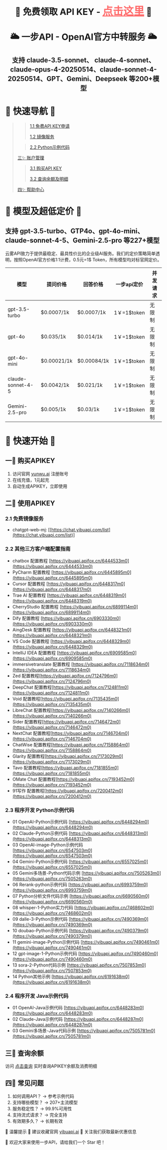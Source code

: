 
<div align="center">

<h1 align="center">🎁 免费领取 API KEY - <a href="https://yibuapi.apifox.cn/6191621m0" style="font-size: 1.2em; color: #ff6b6b;">点击这里</a> 🎁</h1>

<h1 align="center">🌥️ 一步API - OpenAI官方中转服务 🌥️</h1>
<h2 align="center">支持 claude-3.5-sonnet、 claude-4-sonnet、claude-opus-4-20250514、claude-sonnet-4-20250514、GPT、Gemini、Deepseek 等200+模型</h2>
</div>

# 🚀 快速导航 🚀

>>[1.1 免费API KEY申请]([https://free.yunwu.ai](https://yibuapi.apifox.cn/6191621m0))
>>
>>[1.2 镜像服务]([https://chat.yibuapi.com/list)
>
>>[2.2 Python示例代码](https:yibuapi.apifox.cn/6448294m0)
>
>[三✨ 账户管理](https://query.yibuapi.com/)
>>[3.1 购买API KEY]([https://yibuapi.com/)
>>
>>[3.2 查询余额及明细]([https://query.yibuapi.com/)
>
>[四✨ 帮助中心](https:yibuapi.apifox.cn)




# 🎯 模型及超低定价 🎯
## 支持 gpt-3.5-turbo、GTP4o、gpt-4o-mini、claude-sonnet-4-5、Gemini-2.5-pro 等227+模型
云雾API致力于提供最稳定、最具性价比的企业级AI服务。我们的定价策略简单透明，按照OpenAI官方价格1:1计费，0.5元=1$ Token，所有模型均对标官网定价。

| 模型 | 提问价格 | 回答价格 | 一步api定价 | 并发请求 |
| --- | --- | --- | --- | --- |
| gpt-3.5-turbo | $0.0007/1k | $0.0007/1k | 1￥=1$token | 无限制 |
| gpt-4o | $0.035/1k | $0.014/1k | 1￥=1$token | 无限制 |
| gpt-4o-mini | $0.00021/1k | $0.00084/1k | 1￥=1$token | 无限制 |
| claude-sonnet-4-5 | $0.0042/1k | $0.021/1k | 1￥=1$token | 无限制 |
| Gemini-2.5-pro | $0.005/1k | $0.03/1k | 1￥=1$token | 无限制 |

# 🚀 快速开始 🚀
## 一🌟 购买APIKEY
1. 访问官网 [yunwu.ai](https://yibuapi.com) 注册账号
2. 在线充值，1元起充
3. 自动生成APIKEY，立即使用

## 二🌟 使用APIKEY
### 2.1 免费镜像服务
- chatgpt-web-mj: [[https://chat.yibuapi.com/list](https://chat.yibuapi.com/list)]
  
### 2.2 其他三方客户端配置指南
-  chatbox 配置教程 [https://yibuapi.apifox.cn/6444533m0](https://yibuapi.apifox.cn/6444533m0)
-  PyCharm 配置教程 [https://yibuapi.apifox.cn/6445895m0](https://yibuapi.apifox.cn/6445895m0)
-  Cursor 配置教程 [https://yibuapi.apifox.cn/6448317m0](https://yibuapi.apifox.cn/6448317m0)
-  Trae AI 配置教程 [https://yibuapi.apifox.cn/6448319m0](https://yibuapi.apifox.cn/6448319m0)
-  CherryStudio 配置教程 [https://yibuapi.apifox.cn/6899114m0](https://yibuapi.apifox.cn/6899114m0)
-  Dify 配置教程 [https://yibuapi.apifox.cn/6903330m0](https://yibuapi.apifox.cn/6903330m0)
-  AingDesk 配置教程 [https://yibuapi.apifox.cn/6448321m0](https://yibuapi.apifox.cn/6448321m0)
-  VS Code 配置教程 [https://yibuapi.apifox.cn/6448329m0](https://yibuapi.apifox.cn/6448329m0)
-  IntelliJ IDEA 配置教程 [https://yibuapi.apifox.cn/6909585m0](https://yibuapi.apifox.cn/6909585m0)
-  immersivetranslate 配置教程 [https://yibuapi.apifox.cn/7118634m0](https://yibuapi.apifox.cn/7118634m0)
-  Zed 配置教程[https://yibuapi.apifox.cn/7124796m0](https://yibuapi.apifox.cn/7124796m0)
-  DeepChat 配置教程[https://yibuapi.apifox.cn/7124811m0](https://yibuapi.apifox.cn/7124811m0)
-  Void 配置教程[https://yibuapi.apifox.cn/7135435m0](https://yibuapi.apifox.cn/7135435m0)
-  LibreChat 配置教程[https://yibuapi.apifox.cn/7140266m0](https://yibuapi.apifox.cn/7140266m0)
-  Sider 配置教程[https://yibuapi.apifox.cn/7146472m0](https://yibuapi.apifox.cn/7146472m0)
-  NextChat 配置教程[https://yibuapi.apifox.cn/7146704m0](https://yibuapi.apifox.cn/7146704m0)
-  ChatWise 配置教程[https://yibuapi.apifox.cn/7158864m0](https://yibuapi.apifox.cn/7158864m0)
-  Glarity 配置教程[https://yibuapi.apifox.cn/7173029m0](https://yibuapi.apifox.cn/7173029m0)
-  Tavo 配置教程[https://yibuapi.apifox.cn/7181855m0](https://yibuapi.apifox.cn/7181855m0)
-  OMate Chat 配置教程[https://yibuapi.apifox.cn/7193452m0](https://yibuapi.apifox.cn/7193452m0)
-  91写作 配置教程[https://yibuapi.apifox.cn/7200412m0](https://yibuapi.apifox.cn/7200412m0)

### 2.3 程序开发 Python示例代码
-  01 OpenAI-Python示例代码 [https://yibuapi.apifox.cn/6448294m0](https://yibuapi.apifox.cn/6448294m0)
-  02 Claude-Python示例代码 [https://yibuapi.apifox.cn/6448313m0](https://yibuapi.apifox.cn/6448313m0)
-  03 OpenAI-image-Python示例代码 [https://yibuapi.apifox.cn/6547503m0](https://yibuapi.apifox.cn/6547503m0)
-  04 Gemini-Python示例代码 [https://yibuapi.apifox.cn/6557025m0](https://yibuapi.apifox.cn/6557025m0)
-  05 Gemini多场景-Python代码示例 [https://yibuapi.apifox.cn/7505263m0](https://yibuapi.apifox.cn/7505263m0)
-  06 Rerank-python示例代码 [https://yibuapi.apifox.cn/6993759m0](https://yibuapi.apifox.cn/6993759m0)
-  07 Python分析文件代码示例 [https://yibuapi.apifox.cn/6690560m0](https://yibuapi.apifox.cn/6690560m0)
-  08 whisper-1-Python实力代码 [https://yibuapi.apifox.cn/7468602m0](https://yibuapi.apifox.cn/7468602m0)
-  09 dalle-3-Python示例代码 [https://yibuapi.apifox.cn/7490369m0](https://yibuapi.apifox.cn/7490369m0)
-  10 doubao-Python示例代码 [https://yibuapi.apifox.cn/7490379m0](https://yibuapi.apifox.cn/7490379m0)
-  11 gemini-image-Python示例代码 [https://yibuapi.apifox.cn/7490461m0](https://yibuapi.apifox.cn/7490461m0)
-  12 gpt-image-1-Python示例代码 [https://yibuapi.apifox.cn/7490460m0](https://yibuapi.apifox.cn/7490460m0)
-  13 sora-2-Python代码示例 [https://yibuapi.apifox.cn/7507853m0](https://yibuapi.apifox.cn/7507853m0)
-  14 Python其他示例 [https://yibuapi.apifox.cn/6191638m0](https://yibuapi.apifox.cn/6191638m0)

### 2.4 程序开发 Java示例代码

-  01 OpenAI-Java示例代码 [https://yibuapi.apifox.cn/6448283m0](https://yibuapi.apifox.cn/6448283m0)
-  02 Claude-Java示例代码 [https://yibuapi.apifox.cn/6448287m0](https://yibuapi.apifox.cn/6448287m0)
-  03 Gemini多场景-Java代码示例 [https://yibuapi.apifox.cn/7505781m0](https://yibuapi.apifox.cn/7505781m0)

## 三🌟 查询余额
访问 [点击查询](https://query.yibuapi.com) 实时查询APIKEY余额及消费明细

## 四🌟 常见问题
1. 如何调用API？ → 参考示例代码
2. 支持哪些模型？ → 207+主流模型
3. 服务稳定性？ → 99.9%可用性
4. 支持流式请求？ → 完全支持
5. 有效期多久？ → 长期有效

📌 温馨提示
📣 建议收藏官网 [yibuapi.ai](https://yibuapi.com)
📣 关注我们获取最新优惠信息

🌟 欢迎大家来使用一步API，请给我们一个 Star 吧！
